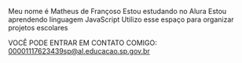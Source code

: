 Meu nome é Matheus de Françoso
Estou estudando no Alura
Estou aprendendo linguagem JavaScript
Utilizo esse espaço para organizar projetos escolares 

VOCÊ PODE ENTRAR EM CONTATO COMIGO:
00001117623439sp@al.educacao.sp.gov.br
